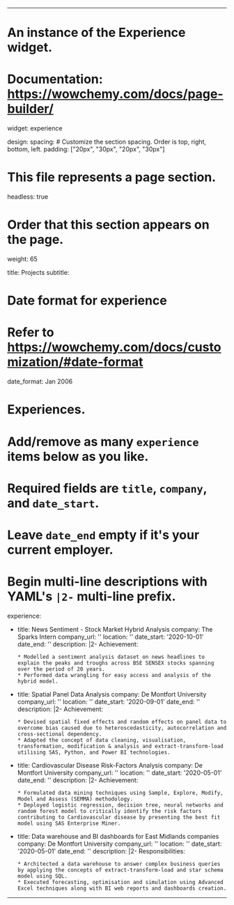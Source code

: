 ---
# An instance of the Experience widget.
# Documentation: https://wowchemy.com/docs/page-builder/
widget: experience

design:
  spacing:
    # Customize the section spacing. Order is top, right, bottom, left.
    padding: ["20px", "30px", "20px", "30px"]

# This file represents a page section.
headless: true

# Order that this section appears on the page.
weight: 65

title: Projects
subtitle:

# Date format for experience
#   Refer to https://wowchemy.com/docs/customization/#date-format
date_format: Jan 2006

# Experiences.
#   Add/remove as many `experience` items below as you like.
#   Required fields are `title`, `company`, and `date_start`.
#   Leave `date_end` empty if it's your current employer.
#   Begin multi-line descriptions with YAML's `|2-` multi-line prefix.
experience:
  - title: News Sentiment - Stock Market Hybrid Analysis
    company: The Sparks Intern
    company_url: ''
    location: ''
    date_start: '2020-10-01'
    date_end: ''
    description: |2-
        Achievement:
        
        * Modelled a sentiment analysis dataset on news headlines to explain the peaks and troughs across BSE SENSEX stocks spanning over the period of 20 years.
        * Performed data wrangling for easy access and analysis of the hybrid model.
  
  - title: Spatial Panel Data Analysis
    company: De Montfort University
    company_url: ''
    location: ''
    date_start: '2020-09-01'
    date_end: ''
    description: |2-
        Achievement:
        
        * Devised spatial fixed effects and random effects on panel data to overcome bias caused due to heteroscedasticity, autocorrelation and cross-sectional dependency.
        * Adapted the concept of data cleaning, visualisation, transformation, modification & analysis and extract-transform-load utilising SAS, Python, and Power BI technologies.
        
  - title: Cardiovascular Disease Risk-Factors Analysis
    company: De Montfort University
    company_url: ''
    location: ''
    date_start: '2020-05-01'
    date_end: ''
    description: |2-
        Achievement:
        
        * Formulated data mining techniques using Sample, Explore, Modify, Model and Assess (SEMMA) methodology.
        * Deployed logistic regression, decision tree, neural networks and random forest model to critically identify the risk factors contributing to Cardiovascular disease by presenting the best fit model using SAS Enterprise Miner.

  - title: Data warehouse and BI dashboards for East Midlands companies
    company: De Montfort University
    company_url: ''
    location: ''
    date_start: '2020-05-01'
    date_end: ''
    description: |2-
        Responsibilities:
        
        * Architected a data warehouse to answer complex business queries by applying the concepts of extract-transform-load and star schema model using SQL.
        * Executed forecasting, optimisation and simulation using Advanced Excel techniques along with BI web reports and dashboards creation.
 ---
